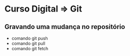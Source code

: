 # Curso Digital => Git

## Gravando uma mudança no repositório
- comando git push
-  comando git pull
- comando git fetch
